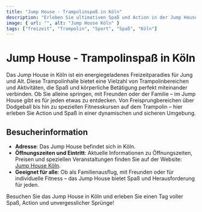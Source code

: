 ```yaml
---
title: "Jump House - Trampolinspaß in Köln"
description: "Erleben Sie ultimativen Spaß und Action in der Jump House Trampolinhalle in Köln, perfekt für alle Altersgruppen und Fitnesslevel"
image: { url: "", alt: "Jump House Köln" }
tags: ["freizeit", "Trampolin", "Sport", "Spaß", "Köln"]
---
```


# Jump House - Trampolinspaß in Köln

Das Jump House in Köln ist ein energiegeladenes Freizeitparadies für Jung und Alt. Diese Trampolinhalle bietet eine Vielzahl von Trampolinbereichen und Aktivitäten, die Spaß und körperliche Betätigung perfekt miteinander verbinden. Ob Sie alleine springen, mit Freunden oder der Familie – im Jump House gibt es für jeden etwas zu entdecken. Von Freisprungbereichen über Dodgeball bis hin zu speziellen Fitnesskursen auf dem Trampolin – hier erleben Sie Action und Spaß in einer dynamischen und sicheren Umgebung.

## Besucherinformation

- **Adresse**: Das Jump House befindet sich in Köln.
- **Öffnungszeiten und Eintritt**: Aktuelle Informationen zu Öffnungszeiten, Preisen und speziellen Veranstaltungen finden Sie auf der Website: [Jump House Köln](https://www.jumphouse.de).
- **Geeignet für alle**: Ob als Familienausflug, mit Freunden oder für individuelle Fitness – das Jump House bietet Spaß und Herausforderung für jeden.

Besuchen Sie das Jump House in Köln und erleben Sie einen Tag voller Spaß, Action und unvergesslicher Sprünge!
